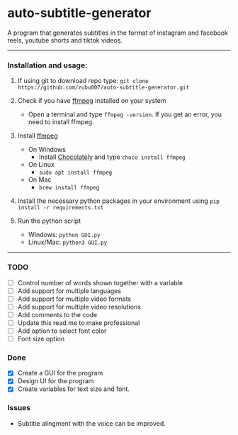 #     auto-subtitle-generator
A program that generates subtitles in the format of instagram and facebook reels, youtube shorts and tiktok videos.
*** 
### Installation and usage:
1. If using git to download repo type: `git clone https://github.com/zubu007/auto-subtitle-generator.git` 
2. Check if you have [ffmpeg](https://ffmpeg.org) installed on your system
   * Open a terminal and type `ffmpeg -version`. If you get an error, you need to install ffmpeg.

3. Install [ffmpeg](https://ffmpeg.org)
   * On Windows
     * Install [Chocolately](https://chocolatey.org/install) and type `choco install ffmpeg` 
   * On Linux
     * `sudo apt install ffmpeg`
   * On Mac
     * `brew install ffmpeg`
       
4. Install the necessary python packages in your environment using `pip install -r requirements.txt`

5. Run the python script
   * Windows:  `python GUI.py`
   * Linux/Mac:  `python3 GUI.py`


*** 

### TODO
- [ ] Control number of words shown together with a variable
- [ ] Add support for multiple languages
- [ ] Add support for multiple video formats
- [ ] Add support for multiple video resolutions
- [ ] Add comments to the code
- [ ] Update this read.me to make professional
- [ ] Add option to select font color
- [ ] Font size option

### Done
- [x] Create a GUI for the program
- [x] Design UI for the program
- [x] Create variables for text size and font.

### Issues
* Subtitle alingment with the voice can be improved.
